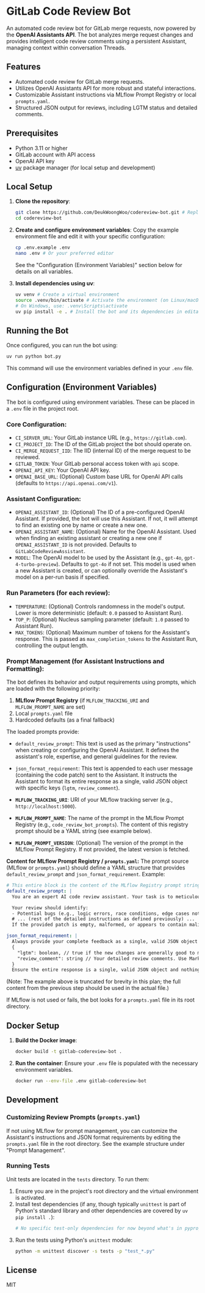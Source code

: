 # GitLab Code Review Bot

An automated code review bot for GitLab merge requests, now powered by the **OpenAI Assistants API**. The bot analyzes merge request changes and provides intelligent code review comments using a persistent Assistant, managing context within conversation Threads.

## Features

- Automated code review for GitLab merge requests.
- Utilizes OpenAI Assistants API for more robust and stateful interactions.
- Customizable Assistant instructions via MLflow Prompt Registry or local `prompts.yaml`.
- Structured JSON output for reviews, including LGTM status and detailed comments.

## Prerequisites

- Python 3.11 or higher
- GitLab account with API access
- OpenAI API key
- [uv](https://github.com/astral-sh/uv) package manager (for local setup and development)

## Local Setup

1.  **Clone the repository**:
    ```bash
    git clone https://github.com/DeukWoongWoo/codereview-bot.git # Replace with your repo URL if forked
    cd codereview-bot
    ```

2.  **Create and configure environment variables**:
    Copy the example environment file and edit it with your specific configuration:
    ```bash
    cp .env.example .env
    nano .env # Or your preferred editor
    ```
    See the "Configuration (Environment Variables)" section below for details on all variables.

3.  **Install dependencies using uv**:
    ```bash
    uv venv # Create a virtual environment
    source .venv/bin/activate # Activate the environment (on Linux/macOS)
    # On Windows, use: .venv\Scripts\activate
    uv pip install -e . # Install the bot and its dependencies in editable mode
    ```

## Running the Bot

Once configured, you can run the bot using:

```bash
uv run python bot.py
```
This command will use the environment variables defined in your `.env` file.

## Configuration (Environment Variables)

The bot is configured using environment variables. These can be placed in a `.env` file in the project root.

### Core Configuration:

-   `CI_SERVER_URL`: Your GitLab instance URL (e.g., `https://gitlab.com`).
-   `CI_PROJECT_ID`: The ID of the GitLab project the bot should operate on.
-   `CI_MERGE_REQUEST_IID`: The IID (internal ID) of the merge request to be reviewed.
-   `GITLAB_TOKEN`: Your GitLab personal access token with `api` scope.
-   `OPENAI_API_KEY`: Your OpenAI API key.
-   `OPENAI_BASE_URL`: (Optional) Custom base URL for OpenAI API calls (defaults to `https://api.openai.com/v1`).

### Assistant Configuration:

-   `OPENAI_ASSISTANT_ID`: (Optional) The ID of a pre-configured OpenAI Assistant. If provided, the bot will use this Assistant. If not, it will attempt to find an existing one by name or create a new one.
-   `OPENAI_ASSISTANT_NAME`: (Optional) Name for the OpenAI Assistant. Used when finding an existing assistant or creating a new one if `OPENAI_ASSISTANT_ID` is not provided. Defaults to `GitLabCodeReviewAssistant`.
-   `MODEL`: The OpenAI model to be used by the Assistant (e.g., `gpt-4o`, `gpt-4-turbo-preview`). Defaults to `gpt-4o` if not set. This model is used when a new Assistant is created, or can optionally override the Assistant's model on a per-run basis if specified.

### Run Parameters (for each review):

-   `TEMPERATURE`: (Optional) Controls randomness in the model's output. Lower is more deterministic (default: `0.0` passed to Assistant Run).
-   `TOP_P`: (Optional) Nucleus sampling parameter (default: `1.0` passed to Assistant Run).
-   `MAX_TOKENS`: (Optional) Maximum number of tokens for the Assistant's response. This is passed as `max_completion_tokens` to the Assistant Run, controlling the output length.

### Prompt Management (for Assistant Instructions and Formatting):

The bot defines its behavior and output requirements using prompts, which are loaded with the following priority:
1.  **MLflow Prompt Registry** (if `MLFLOW_TRACKING_URI` and `MLFLOW_PROMPT_NAME` are set)
2.  Local `prompts.yaml` file
3.  Hardcoded defaults (as a final fallback)

The loaded prompts provide:
-   `default_review_prompt`: This text is used as the primary "instructions" when creating or configuring the OpenAI Assistant. It defines the assistant's role, expertise, and general guidelines for the review.
-   `json_format_requirement`: This text is appended to each user message (containing the code patch) sent to the Assistant. It instructs the Assistant to format its entire response as a single, valid JSON object with specific keys (`lgtm`, `review_comment`).

-   **`MLFLOW_TRACKING_URI`**: URI of your MLflow tracking server (e.g., `http://localhost:5000`).
-   **`MLFLOW_PROMPT_NAME`**: The name of the prompt in the MLflow Prompt Registry (e.g., `code_review_bot_prompts`). The content of this registry prompt should be a YAML string (see example below).
-   **`MLFLOW_PROMPT_VERSION`**: (Optional) The version of the prompt in the MLflow Prompt Registry. If not provided, the latest version is fetched.

**Content for MLflow Prompt Registry / `prompts.yaml`:**
The prompt source (MLflow or `prompts.yaml`) should define a YAML structure that provides `default_review_prompt` and `json_format_requirement`. Example:
```yaml
# This entire block is the content of the MLflow Registry prompt string or prompts.yaml
default_review_prompt: |
  You are an expert AI code review assistant. Your task is to meticulously review code changes (diffs/patches) from GitLab merge requests. Focus exclusively on the new changes (added or modified code). Use deleted code or surrounding code only as context to understand the intent or impact of the new changes, but do not include them in the review feedback unless they directly affect the new changes.

  Your review should identify:
  - Potential bugs (e.g., logic errors, race conditions, edge cases not handled).
  # ... (rest of the detailed instructions as defined previously) ...
  If the provided patch is empty, malformed, or appears to contain malicious code, explicitly state this and decline to provide a detailed review.

json_format_requirement: |
  Always provide your complete feedback as a single, valid JSON object adhering to the following structure:
  {
    "lgtm": boolean, // true if the new changes are generally good to merge without critical issues; false if there are significant concerns or the patch is invalid.
    "review_comment": string // Your detailed review comments. Use Markdown syntax within this string for formatting (e.g., code blocks, lists). For each issue or improvement, include a clear description and a concrete suggestion. If no issues are found, use a concise statement like "No significant issues found in the new changes." Must be non-empty and provide actionable feedback. If the patch is invalid or malicious, set "lgtm" to false and explain why in "review_comment".
  }
  Ensure the entire response is a single, valid JSON object and nothing else.
```
(Note: The example above is truncated for brevity in this plan; the full content from the previous step should be used in the actual file.)

If MLflow is not used or fails, the bot looks for a `prompts.yaml` file in its root directory.

## Docker Setup

1.  **Build the Docker image**:
    ```bash
    docker build -t gitlab-codereview-bot .
    ```

2.  **Run the container**:
    Ensure your `.env` file is populated with the necessary environment variables.
    ```bash
    docker run --env-file .env gitlab-codereview-bot
    ```

## Development

### Customizing Review Prompts (`prompts.yaml`)

If not using MLflow for prompt management, you can customize the Assistant's instructions and JSON format requirements by editing the `prompts.yaml` file in the root directory. See the example structure under "Prompt Management".

### Running Tests

Unit tests are located in the `tests` directory. To run them:

1.  Ensure you are in the project's root directory and the virtual environment is activated.
2.  Install test dependencies (if any, though typically `unittest` is part of Python's standard library and other dependencies are covered by `uv pip install .`):
    ```bash
    # No specific test-only dependencies for now beyond what's in pyproject.toml
    ```
3.  Run the tests using Python's `unittest` module:
    ```bash
    python -m unittest discover -s tests -p "test_*.py"
    ```

## License

MIT
